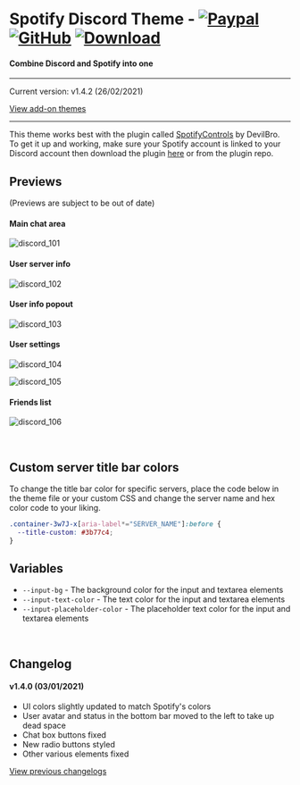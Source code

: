 # Spotify Discord Theme - [![Paypal][paypal-logo]][paypal-url] [![GitHub][github-logo]][github-url] [![Download][download-logo]][download-url] 
#### Combine Discord and Spotify into one
<hr>

Current version: v1.4.2 (26/02/2021)

[View add-on themes](https://github.com/CapnKitten/BetterDiscord/tree/master/Themes/Spotify-Discord/css/addons)

<hr>

This theme works best with the plugin called [SpotifyControls](https://github.com/mwittrien/BetterDiscordAddons/tree/master/Plugins/SpotifyControls) by DevilBro. To get it up and working, make sure your Spotify account is linked to your Discord account then download the plugin [here](https://github.com/mwittrien/BetterDiscordAddons/tree/master/Plugins/SpotifyControls) or from the plugin repo.

## Previews

(Previews are subject to be out of date)

#### Main chat area

![discord_101](https://user-images.githubusercontent.com/4013216/120567756-77818680-c3e0-11eb-91d4-20709163ee69.png)

#### User server info

![discord_102](https://user-images.githubusercontent.com/4013216/120567773-7f412b00-c3e0-11eb-8cb6-6dad10b145c5.png)

#### User info popout

![discord_103](https://user-images.githubusercontent.com/4013216/120567785-85cfa280-c3e0-11eb-85f7-0bdf5cad90b1.png)

#### User settings

![discord_104](https://user-images.githubusercontent.com/4013216/120567799-89fbc000-c3e0-11eb-9c17-126747382c7f.png)

![discord_105](https://user-images.githubusercontent.com/4013216/120567808-8f590a80-c3e0-11eb-8053-dc9f63e8471c.png)

#### Friends list

![discord_106](https://user-images.githubusercontent.com/4013216/120567817-954eeb80-c3e0-11eb-8965-a4ee9fa83537.png)

&nbsp;

## Custom server title bar colors
To change the title bar color for specific servers, place the code below in the theme file or your custom CSS and change the server name and hex color code to your liking.
```css
.container-3w7J-x[aria-label*="SERVER_NAME"]:before {
  --title-custom: #3b77c4;
}
```

## Variables

 - `--input-bg` - The background color for the input and textarea elements
 - `--input-text-color` - The text color for the input and textarea elements
 - `--input-placeholder-color` - The placeholder text color for the input and textarea elements

&nbsp;

## Changelog

#### v1.4.0 (03/01/2021)
* UI colors slightly updated to match Spotify's colors
* User avatar and status in the bottom bar moved to the left to take up dead space
* Chat box buttons fixed
* New radio buttons styled
* Other various elements fixed


[View previous changelogs](https://github.com/CapnKitten/BetterDiscord/blob/master/Themes/Spotify-Discord/changelog.md)

[paypal-logo]: https://img.shields.io/static/v1?label=PayPal&message=Donate&style=flat&logo=paypal&color=blue
[paypal-url]: https://paypal.me/capnkitten

[github-logo]: https://img.shields.io/static/v1?label=GitHub&message=Sponsor&style=flat&logo=github&color=black
[github-url]: https://github.com/sponsors/CapnKitten

[download-logo]: https://img.shields.io/static/v1?label=Download&message=Theme&style=flat&color=blue
[download-url]: https://capnkitten.github.io/BetterDiscord/Download/?theme=Spotify-Discord
